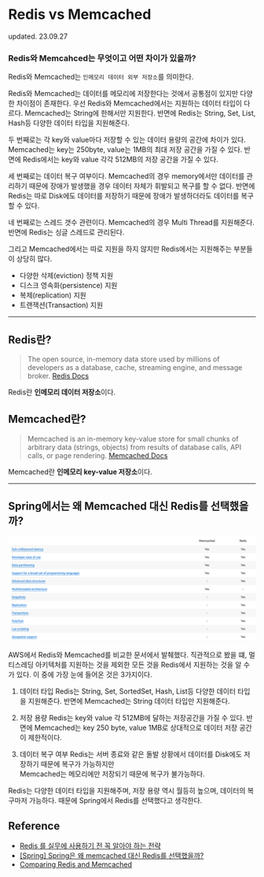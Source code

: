 # Redis vs Memcached 

updated. 23.09.27

### Redis와 Memcahced는 무엇이고 어떤 차이가 있을까?

Redis와 Memcached는 `인메모리 데이터 외부 저장소`를 의미한다.

Redis와 Memcached는 데이터를 메모리에 저장한다는 것에서 공통점이 있지만 다양한 차이점이 존재한다.
우선 Redis와 Memcached에서는 지원하는 데이터 타입이 다르다. Memcached는 String에 한해서만 지원한다. 반면에 Redis는 String, Set, List, Hash등 다양한 데이터 타입을 지원해준다.

두 번째로는 각 key와 value마다 저장할 수 있는 데이터 용량의 공간에 차이가 있다. Memcached는 key는 250byte, value는 1MB의 최대 저장 공간을 가질 수 있다. 반면에 
Redis에서는 key와 value 각각 512MB의 저장 공간을 가질 수 있다.

세 번째로는 데이터 복구 여부이다. Memcached의 경우 memory에서만 데이터를 관리하기 때문에 장애가 발생했을 경우 데이터 자체가 휘발되고 복구를 할 수 없다.
반면에 Redis는 따로 Disk에도 데이터를 저장하기 때문에 장애가 발생하더라도 데이터를 복구할 수 있다.

네 번째로는 스레드 갯수 관련이다. Memcached의 경우 Multi Thread를 지원해준다. 반면에 Redis는 싱글 스레드로 관리된다. 

그리고 Memcached에서는 따로 지원을 하지 않지만 Redis에서는 지원해주는 부분들이 상당히 많다.
* 다양한 삭제(eviction) 정책 지원 
* 디스크 영속화(persistence) 지원
* 복제(replication) 지원
* 트랜잭션(Transaction) 지원

---
## Redis란?
> The open source, in-memory data store used by millions of developers as a database, cache, streaming engine, and message broker.
> [Redis Docs](https://redis.io/)

Redis란 **인메모리 데이터 저장소**이다. 

## Memcached란?

> Memcached is an in-memory key-value store for small chunks of arbitrary data (strings, objects) from results of database calls, API calls, or page rendering.
> [Memcached Docs](https://memcached.org/)

Memcached란 **인메모리 key-value 저장소**이다.

---


## Spring에서는 왜 Memcached 대신 Redis를 선택했을까?

![redis_and_memchaced_comparison.png](images/redis_and_memcached/redis_and_memchaced_comparison.png)

AWS에서 Redis와 Memcached를 비교한 문서에서 발췌했다. 
직관적으로 봤을 떄, 멀티스레딩 아키텍처를 지원하는 것을 제외한 모든 것을 Redis에서 지원하는 것을 알 수가 있다.
이 중에 가장 눈에 들어온 것은 3가지이다.

1. 데이터 타입
Redis는 String, Set, SortedSet, Hash, List등 다양한 데이터 타입을 지원해준다.
반면에 Memcached는 String 데이터 타입만 지원해준다.

2. 저장 용량
Redis는 key와 value 각 512MB에 달하는 저장공간을 가질 수 있다.
반면에 Memcached는 key 250 byte, value 1MB로 상대적으로 데이터 저장 공간이 제한적이다.

3. 데이터 복구 여부
Redis는 서버 종료와 같은 돌발 상황에서 데이터를 Disk에도 저장하기 때문에 복구가 가능하지만 <br>
Memcached는 메모리에만 저장되기 때문에 복구가 불가능하다.


Redis는 다양한 데이터 타입을 지원해주며, 저장 용량 역시 월등히 높으며, 데이터의 복구마저 가능하다.
때문에 Spring에서 Redis를 선택했다고 생각한다.


## Reference

* [Redis 를 실무에 사용하기 전 꼭 알아야 하는 전략](https://velog.io/@youngerjesus/Redis-%EB%A5%BC-%EC%8B%A4%EB%AC%B4%EC%97%90-%EC%82%AC%EC%9A%A9%ED%95%98%EA%B8%B0-%EC%A0%84-%EA%BC%AD-%EC%95%8C%EC%95%84%EC%95%BC-%ED%95%98%EB%8A%94-%EC%A0%84%EB%9E%B5)
* [[Spring] Spring은 왜 memcached 대신 Redis를 선택했을까?](https://deveric.tistory.com/65)
* [Comparing Redis and Memcached](https://aws.amazon.com/ko/elasticache/redis-vs-memcached/)